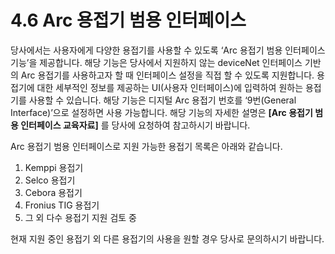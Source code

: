 ﻿# 4.6 Arc 용접기 범용 인터페이스

당사에서는 사용자에게 다양한 용접기를 사용할 수 있도록 ‘Arc 용접기 범용 인터페이스 기능’을 제공합니다. 해당 기능은 당사에서 지원하지 않는 deviceNet 인터페이스 기반의 Arc 용접기를 사용하고자 할 때 인터페이스 설정을 직접 할 수 있도록 지원합니다. 용접기에 대한 세부적인 정보를 제공하는 UI(사용자 인터페이스)에 입력하여 원하는 용접기를 사용할 수 있습니다. 해당 기능은 디지털 Arc 용접기 번호를 ‘9번(General Interface)’으로 설정하면 사용 가능합니다. 해당 기능의 자세한 설명은 **[Arc 용접기 범용 인터페이스 교육자료]** 를 당사에 요청하여 참고하시기 바랍니다.

Arc 용접기 범용 인터페이스로 지원 가능한 용접기 목록은 아래와 같습니다.

1.	Kemppi 용접기
2.	Selco 용접기
3.	Cebora 용접기
4.	Fronius TIG 용접기
5.	그 외 다수 용접기 지원 검토 중

현재 지원 중인 용접기 외 다른 용접기의 사용을 원할 경우 당사로 문의하시기 바랍니다.


